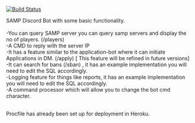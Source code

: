 [![Build Status](https://travis-ci.com/abhaysv/SAMP-Discord-Bot-Dumbledore.svg?branch=master)](https://travis-ci.com/abhaysv/SAMP-Discord-Bot-Dumbledore)

SAMP Discord Bot with some basic functionality.
<br /><br />
-You can query SAMP server you can query samp servers and display the no of players. (/players)<br />
-A CMD to reply with the server IP<br />
-It has a feature similar to the application-bot where it can initiate Applications in DM. (/apply) [ This feature will be refined in future versions]<br />
-It can search for bans (/sban) , it has an example implementation you will need to edit the SQL accordingly.<br />
-Logging feature for things like reports, it has an example implementation you will need to edit the SQL accordingly.<br />
-A command processor which will allow you to change the bot cmd character.
<br /><br />

Procfile has already been set up for deployment in Heroku.


